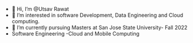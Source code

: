 - 👋 Hi, I’m @Utsav Rawat
- 👀 I’m interested in software Development, Data Engineering and Cloud computing.
- 🌱 I’m currently pursuing Masters at San Jose State University- Fall 2022
- Software Engineering -Cloud and Mobile Computing

<!---
Utsavrawar27/Utsavrawar27 is a ✨ special ✨ repository because its `README.md` (this file) appears on your GitHub profile.
You can click the Preview link to take a look at your changes.
--->
